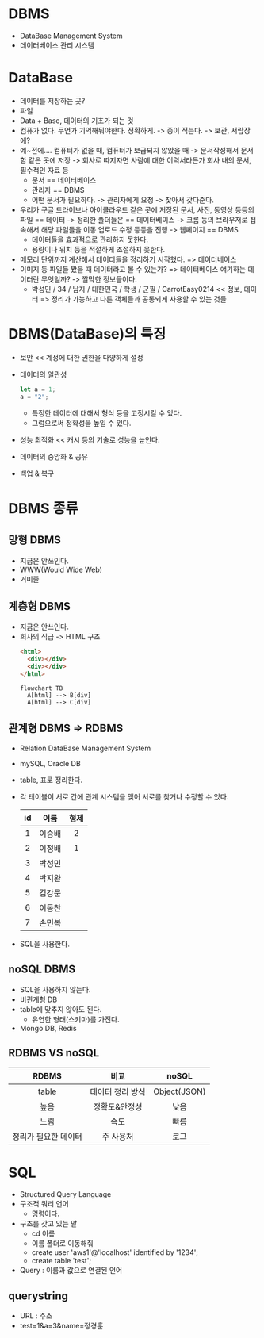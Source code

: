 # DBMS

- DataBase Management System
- 데이터베이스 관리 시스템

# DataBase

- 데이터를 저장하는 곳?
- 파일
- Data + Base, 데이터의 기초가 되는 것
- 컴퓨가 없다. 무언가 기억해둬야한다. 정확하게. -> 종이 적는다. -> 보관, 서랍장에?
- 예~전에.... 컴퓨터가 없을 때, 컴퓨터가 보급되지 않았을 때 -> 문서작성해서 문서함 같은 곳에 저장 -> 회사로 따지자면 사람에 대한 이력서라든가 회사 내의 문서, 필수적인 자료 등
  - 문서 == 데이터베이스
  - 관리자 == DBMS
  - 어떤 문서가 필요하다. -> 관리자에게 요청 -> 찾아서 갖다준다.
- 우리가 구글 드라이브나 아이클라우드 같은 곳에 저장된 문서, 사진, 동영상 등등의 파일 == 데이터 -> 정리한 폴더들은 == 데이터베이스 -> 크롬 등의 브라우저로 접속해서 해당 파일들을 이동 업로드 수정 등등을 진행 -> 웹페이지 == DBMS
  - 데이터들을 효과적으로 관리하지 못한다.
  - 용량이나 위치 등을 적절하게 조절하지 못한다.
- 메모리 단위까지 계산해서 데이터들을 정리하기 시작했다. => 데이터베이스
- 이미지 등 파일들 봤을 때 데이터라고 볼 수 있는가? => 데이터베이스 얘기하는 데이터란 무엇일까? -> 짤막한 정보들이다.
  - 박성민 / 34 / 남자 / 대한민국 / 학생 / 군필 / CarrotEasy0214 << 정보, 데이터 => 정리가 가능하고 다른 객체들과 공통되게 사용할 수 있는 것들

# DBMS(DataBase)의 특징

- 보안 << 계정에 대한 권한을 다양하게 설정
- 데이터의 일관성

  ```javascript
  let a = 1;
  a = "2";
  ```

  - 특정한 데이터에 대해서 형식 등을 고정시킬 수 있다.
  - 그럼으로써 정확성을 높일 수 있다.

- 성능 최적화 << 캐시 등의 기술로 성능을 높인다.
- 데이터의 중앙화 & 공유
- 백업 & 복구

# DBMS 종류

## 망형 DBMS

- 지금은 안쓰인다.
- WWW(Would Wide Web)
- 거미줄

## 계층형 DBMS

- 지금은 안쓰인다.
- 회사의 직급 -> HTML 구조
  ```html
  <html>
    <div></div>
    <div></div>
  </html>
  ```
  ```mermaid
  flowchart TB
    A[html] --> B[div]
    A[html] --> C[div]
  ```

## 관계형 DBMS => RDBMS

- Relation DataBase Management System
- mySQL, Oracle DB
- table, 표로 정리한다.
- 각 테이블이 서로 간에 관계 시스템을 맺어 서로를 찾거나 수정할 수 있다.

  | id  |  이름  | 형제 |
  | :-: | :----: | :--: |
  |  1  | 이승배 |  2   |
  |  2  | 이정배 |  1   |
  |  3  | 박성민 |      |
  |  4  | 박지완 |      |
  |  5  | 김강문 |      |
  |  6  | 이동찬 |      |
  |  7  | 손민복 |      |

- SQL을 사용한다.

## noSQL DBMS

- SQL을 사용하지 않는다.
- 비관계형 DB
- table에 맞추지 않아도 된다.
  - 유연한 형태(스키마)를 가진다.
- Mongo DB, Redis

## RDBMS VS noSQL

|        RDBMS         |       비교       |    noSQL     |
| :------------------: | :--------------: | :----------: |
|        table         | 데이터 정리 방식 | Object(JSON) |
|         높음         |  정확도&안정성   |     낮음     |
|         느림         |       속도       |     빠름     |
| 정리가 필요한 데이터 |    주 사용처     |     로그     |

# SQL

- Structured Query Language
- 구조적 쿼리 언어
  - 명령어다.
- 구조를 갖고 있는 말
  - cd 이름
  - 이름 폴더로 이동해줘
  - create user 'aws1'@'localhost' identified by '1234';
  - create table 'test';
- Query : 이름과 값으로 연결된 언어

## querystring

- URL : 주소
- test=1&a=3&name=정경훈
